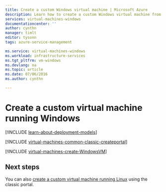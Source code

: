 ```yaml
---
title: Create a custom Windows virtual machine | Microsoft Azure
description: Learn how to create a custom Windows virtual machine from the Azure classic portal using the classic deployment model.
services: virtual-machines-windows
documentationcenter: ''
author: cynthn
manager: timlt
editor: tysonn
tags: azure-service-management

ms.service: virtual-machines-windows
ms.workload: infrastructure-services
ms.tgt_pltfrm: vm-windows
ms.devlang: na
ms.topic: article
ms.date: 07/06/2016
ms.author: cynthn

---
```

# Create a custom virtual machine running Windows
[!INCLUDE [learn-about-deployment-models](../../includes/learn-about-deployment-models-classic-include.md)]

[!INCLUDE [virtual-machines-common-classic-createportal](../../includes/virtual-machines-common-classic-createportal.md)]

[!INCLUDE [virtual-machines-create-WindowsVM](../../includes/virtual-machines-create-windowsvm.md)]

## Next steps
You can also [create a custom virtual machine running Linux](virtual-machines-linux-classic-createportal.md) using the classic portal.

